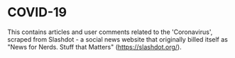 # COVID-19
This contains articles and user comments related to the 'Coronavirus', scraped from Slashdot - a social news website that originally billed itself as "News for Nerds. Stuff that Matters" (https://slashdot.org/). 
